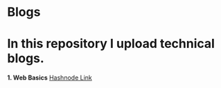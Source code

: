 # Blogs

# In this repository I upload technical blogs.

**1. Web Basics**
      [Hashnode Link](https://web-basics.hashnode.dev/web-basics)
